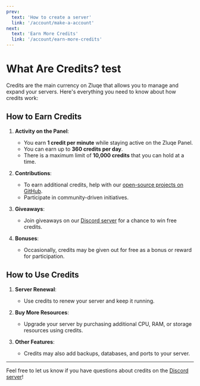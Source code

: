 ```yaml
---
prev:
  text: 'How to create a server'
  link: '/account/make-a-account'
next:
  text: 'Earn More Credits'
  link: '/account/earn-more-credits'
---
```

# What Are Credits? test

Credits are the main currency on Zluqe that allows you to manage and expand your servers. Here's everything you need to know about how credits work:

## How to Earn Credits
1. **Activity on the Panel**:
   - You earn **1 credit per minute** while staying active on the Zluqe Panel.
   - You can earn up to **360 credits per day**.
   - There is a maximum limit of **10,000 credits** that you can hold at a time.

2. **Contributions**:
   - To earn additional credits, help with our [open-source projects on GitHub](https://github.com/Zluqe).
   - Participate in community-driven initiatives.

3. **Giveaways**:
   - Join giveaways on our [Discord server](https://zluqe.org/discord) for a chance to win free credits.

4. **Bonuses**:
   - Occasionally, credits may be given out for free as a bonus or reward for participation.

## How to Use Credits
1. **Server Renewal**:
   - Use credits to renew your server and keep it running.

2. **Buy More Resources**:
   - Upgrade your server by purchasing additional CPU, RAM, or storage resources using credits.

3. **Other Features**:
   - Credits may also add backups, databases, and ports to your server.

---
Feel free to let us know if you have questions about credits on the [Discord server](https://zluqe.org/discord)!
